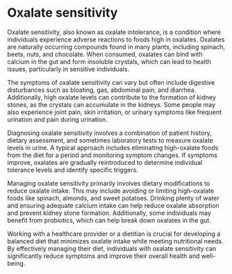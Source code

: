 <!--
source: gpt-40
aka: oxalate intolerance
tags: sensitivities
-->

# Oxalate sensitivity

Oxalate sensitivity, also known as oxalate intolerance, is a condition where individuals experience adverse reactions to foods high in oxalates. Oxalates are naturally occurring compounds found in many plants, including spinach, beets, nuts, and chocolate. When consumed, oxalates can bind with calcium in the gut and form insoluble crystals, which can lead to health issues, particularly in sensitive individuals.

The symptoms of oxalate sensitivity can vary but often include digestive disturbances such as bloating, gas, abdominal pain, and diarrhea. Additionally, high oxalate levels can contribute to the formation of kidney stones, as the crystals can accumulate in the kidneys. Some people may also experience joint pain, skin irritation, or urinary symptoms like frequent urination and pain during urination.

Diagnosing oxalate sensitivity involves a combination of patient history, dietary assessment, and sometimes laboratory tests to measure oxalate levels in urine. A typical approach includes eliminating high-oxalate foods from the diet for a period and monitoring symptom changes. If symptoms improve, oxalates are gradually reintroduced to determine individual tolerance levels and identify specific triggers.

Managing oxalate sensitivity primarily involves dietary modifications to reduce oxalate intake. This may include avoiding or limiting high-oxalate foods like spinach, almonds, and sweet potatoes. Drinking plenty of water and ensuring adequate calcium intake can help reduce oxalate absorption and prevent kidney stone formation. Additionally, some individuals may benefit from probiotics, which can help break down oxalates in the gut.

Working with a healthcare provider or a dietitian is crucial for developing a balanced diet that minimizes oxalate intake while meeting nutritional needs. By effectively managing their diet, individuals with oxalate sensitivity can significantly reduce symptoms and improve their overall health and well-being.